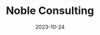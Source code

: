 ---
title: 'Noble Consulting'
date: 2023-10-24
type: landing

design:
  # Default section spacing
  spacing: "6rem"

sections:
  - block: hero
    content:
      title: Noble Consulting
      text: 국경을 넘어 성공 탐색
      primary_action:
        text: 문의하기
        url: /#contact
        icon: rocket-launch
      secondary_action:
        text: Export Consultancy
        url: /#export-consultancy
      announcement:
        text: "무료 초기 상담을 받으려면 연락하세요"
        link:
          text: "문의하기"
          url: "/#contact"
    design:
      spacing:
        padding: [0, 0, 0, 0]
        margin: [0, 0, 0, 0]
      # For full-screen, add `min-h-screen` below
      css_class: "dark"
      background:
        color: "black"
        image:
          # Add your image background to `assets/media/`.
          filename: background.jpg
          filters:
            brightness: 0.3 
          size: cover
          position: center
          parallax: true
          text_color_light: true            

  - block: markdown
    id: export-consultancy
    content:
      title: 수출 컨설팅
      text: |
        한국 및 한국에서 글로벌 시장으로 사업 영역을 확장하려는 기업의 원활한 무역 촉진을 전문으로 하는 수출 컨설팅 회사에 오신 것을 환영합니다. 우리는 수출 과정의 모든 단계에서 포괄적인 지원과 지도를 제공합니다. 우리는 무역과 투자에 관한 정부 정책의 복잡성을 이해하여 귀하의 비즈니스가 이러한 규정을 쉽고 효율적으로 헤쳐 나갈 수 있도록 보장합니다. 우리와 협력하여 새로운 기회를 열고 귀하의 비즈니스를 국제적인 성공으로 추진하십시오.

  - block: markdown
    id: contact
    content:
      title: "문의하기"
      text: |
          
          {{< contact_form id="contact-form" placeholder_name="이름" placeholder_email="이메일 주소" placeholder_message="메시지" button_label="Send ✉️">}}
    design:
      css_class: "bg-gray-100 dark:bg-gray-900"
          


          
  - block: cta-button-list
    content:
      # Need a custom icon?
      # Add an SVG image to the `assets/media/icons/` folder and reference it in the `icon` field below
      buttons:
        - text: E-mail Us
          url: 'mailto:sun-seona.ku@live.com'
          icon: at-symbol
        - text: Connect with us on LinkedIn
          icon: brands/linkedin
          url: https://nz.linkedin.com/in/seona-ku-727a61163 

---